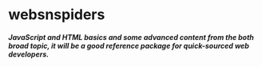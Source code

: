 # websnspiders



##### JavaScript and HTML basics and some advanced content from the both broad topic, it will be a good reference package for quick-sourced web developers. 
